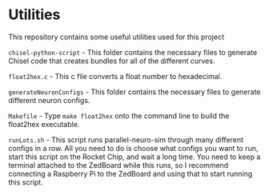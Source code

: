 # Utilities #
This repository contains some useful utilities used for this project

`chisel-python-script` - This folder contains the necessary files to generate Chisel code that creates bundles for all of the different curves.

`float2hex.c` - This c file converts a float number to hexadecimal.

`generateNeuronConfigs` - This folder contains the necessary files to generate different neuron configs.

`Makefile` - Type `make float2hex` onto the command line to build the float2hex executable.

`runLots.sh` - This script runs parallel-neuro-sim through many different configs in a row. All you need to do is choose what configs you want to run, start this script on the Rocket Chip, and wait a long time. You need to keep a terminal attached to the ZedBoard while this runs, so I recommend connecting a Raspberry Pi to the ZedBoard and using that to start running this script.

